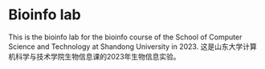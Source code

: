 # Bioinfo lab
This is the bioinfo lab for the bioinfo course of the School of Computer Science and Technology at Shandong University in 2023.
这是山东大学计算机科学与技术学院生物信息课的2023年生物信息实验。
